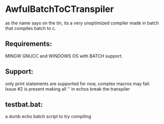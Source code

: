 # AwfulBatchToCTranspiler
as the name says on the tin, its a very unoptimized compiler made in batch that compiles batch to c.


## Requirements: 
MINGW GNUCC and WINDOWS OS with BATCH support.

## Support: 
only print statements are supported for now, complex macros may fail. Issue #2 is present making all '\' in echos break the transpiler

## testbat.bat: 
a dumb echo batch script to try compiling
